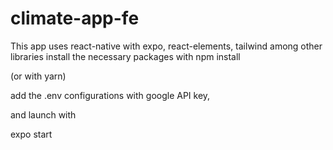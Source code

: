 # climate-app-fe

This app uses react-native with expo, react-elements, tailwind among other libraries
install the necessary packages with
npm install

(or with yarn)

add the .env configurations with google API key,

and launch with

expo start
